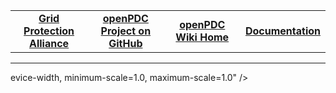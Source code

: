 
<!--[if IE 9]><html class="lt-ie10" lang="en"><![endif]-->
<html class="no-js" lang="en">
<head>
<meta charset="utf-8" />
    <meta name="viewport" content="width=d

<!--HtmlToGmd.Body-->

<div id="NavigationMenu">

<table style="width: 100%; border-collapse: collapse; border: 0px solid gray;">

<tr>

<td style="width: 25%; text-align:center;"><b><a href="http://www.gridprotectionalliance.org">Grid Protection Alliance</a></b></td>

<td style="width: 25%; text-align:center;"><b><a href="https://github.com/GridProtectionAlliance/openPDC">openPDC Project on GitHub</a></b></td>

<td style="width: 25%; text-align:center;"><b><a href="https://github.com/GridProtectionAlliance/openPDC/blob/master/Documentation/wiki/openPDC_Home.md">openPDC Wiki Home</a></b></td>

<td style="width: 25%; text-align:center;"><b><a href="https://github.com/GridProtectionAlliance/openPDC/blob/master/Documentation/wiki/openPDC_Documentation_Home.md">Documentation</a></b></td>

</tr>

</table>

</div>

<hr />

<!--/HtmlToGmd.Body-->

evice-width, minimum-scale=1.0, maximum-scale=1.0" />
    <meta http-equiv="X-UA-Compatible" content="IE=Edge" />
    <title>TLS Vulnerabilities | Mono</title>
    <link rel="shortcut icon" href="/favicon.ico" />
    <link type="application/atom+xml" rel="alternate" href="http://www.mono-project.com/atom.xml" title="Mono Project" />
    <link rel="stylesheet" href="//cdnjs.cloudflare.com/ajax/libs/foundation/5.3.0/css/normalize.min.css" />
    <link rel="stylesheet" href="//cdnjs.cloudflare.com/ajax/libs/foundation/5.3.0/css/foundation.min.css" />
    <link rel="stylesheet" href="//cdnjs.cloudflare.com/ajax/libs/font-awesome/4.1.0/css/font-awesome.min.css" />
    <link rel="stylesheet" href="//cdnjs.cloudflare.com/ajax/libs/highlight.js/8.1/styles/github.min.css" />
    <link rel="stylesheet" href="//cdnjs.cloudflare.com/ajax/libs/magnific-popup.js/0.9.9/magnific-popup.css" />
    <link rel='stylesheet' href='//fonts.googleapis.com/css?family=Open+Sans' />
    <link rel="stylesheet" href="/css/main.css?version=2015-10-04T10%3A51%3A39%2B00%3A00" />
    <script src="//cdnjs.cloudflare.com/ajax/libs/modernizr/2.8.2/modernizr.min.js"></script>
    <script>
      // redirect to the real domain in case someone visits the GitHub Pages domain
      if (window.location.hostname === 'mono.github.io') {
        window.location.replace(window.location.href.replace("mono.github.io/website", "www.mono-project.com"));
      }
    </script>
    <script>
      (function(i,s,o,g,r,a,m){i['GoogleAnalyticsObject']=r;i[r]=i[r]||function(){(i[r].q=i[r].q||[]).push(arguments)},i[r].l=1*new Date();a=s.createElement(o),m=s.getElementsByTagName(o)[0];a.async=1;a.src=g;m.parentNode.insertBefore(a,m)})(window,document,'script','//www.google-analytics.com/analytics.js','ga');

      ga('create', 'UA-76510-1', 'auto');
      ga('send', 'pageview');
    </script>
  <!--HtmlToGmd.Head-->



<!--/HtmlToGmd.Head-->

</head>
<body>
    <div id="main-wrapper">
      <div id="header-nav" class="contain-to-grid">
        <nav class="top-bar" data-topbar>
          <ul class="title-area">
            <li class="name">
              <h1><a href="/"><img alt="Mono Logo" src="/images/mono-gorilla.svg" onerror="this.src='/images/mono-gorilla.png'; this.onerror=null;" id="header-logo"/>Mono</a></h1>
            </li>
            <li class="toggle-topbar"><a href="#">Menu</a></li>
          </ul>

          <section class="top-bar-section">
            <!-- Right Nav Section -->
            <ul class="right">
              <li ><a href="/"><i class="fa fa-home"></i> Home</a></li>
              <li ><a href="/download/"><i class="fa fa-download"></i> Download</a></li>
              <li ><a href="/docs/"><i class="fa fa-book"></i> Documentation</a></li>
              <li class="active"><a href="/news/"><i class="fa fa-bullhorn"></i> News</a></li>
              <li ><a href="/community/"><i class="fa fa-github"></i> Community</a></li>
              <li class="has-form">
                <form id="header-searchform" action="https://www.google.com/search" method="get">
                  <div class="row collapse">
                    <div class="small-11 medium-9 large-10 columns">
                      <input name="as_sitesearch" type="hidden" value="www.mono-project.com" />
                      <input name="q" type="text" placeholder="Search..." />
</div>
                    <div class="small-1 medium-3 large-2 columns">
                     <button type="submit" class="postfix button"><i class="fa fa-search"></i></button>
</div>
</div>
                </form>
              </li>
            </ul>
          </section>
        </nav>
</div>

      <div class="row">
  <div class="small-12 columns">
      <article itemscope itemtype="http://schema.org/BlogPosting">
  <h1 itemprop="name">TLS Vulnerabilities</h1>
  <div class="meta">
  <span class="author">

Miguel de Icaza
</span>
  <span class="date">



  



<time datetime="2015-03-07T00:00:00+00:00" itemprop="datePublished">March  7, 2015</time></span>

  <span class="tags"> security
</span>

</div>

  <div itemprop="articleBody"><p>A TLS impersonation attack was discovered in Mono’s TLS stack by
researchers at Inria
(<a href="https://www.smacktls.com/#skip">SKIP-TLS</a>. During checks on our TLS
stack, we have discovered two further issues which we have fixed -
SSLv2 support, and vulnerability to
<a href="https://www.smacktls.com/#freak">FREAK</a>. These vulnerabilities affect
basically every Mono version ever released.</p>

<p>All three issues should be addressed in the following patches:</p>

<ul>
  <li>Patch to address <a href="https://github.com/mono/mono/commit/1509226c41d74194c146deb173e752b8d3cdeec4">SKIP TLS vulnerability</a></li>
  <li>Patch to address <a href="https://github.com/mono/mono/commit/9c38772f094168d8bfd5bc73bf8925cd04faad10">FREAK vulnerability</a></li>
  <li><a href="https://github.com/mono/mono/commit/b371da6b2d68b4cdd0f21d6342af6c42794f998b">Removal of SSLv2</a></li>
</ul>

<p>These patches should apply to all Mono versions from 3.4.0 or so
onwards. The FREAK patch requires slight modification
in order to apply to Mono releases prior to 3.x <a href="https://gist.github.com/directhex/728af6f96d1b8c976659">patch for Mono
pre-3.4</a>
should work for these users. The Impersonation patch requires slight
modification to apply to Mono releases prior to 3.4 <a href="https://gist.github.com/directhex/f8c6e67f551d8a608154">patch for Mono
pre-3.4</a>
should work for these users.</p>

<p>Alternatively, this is fixed in Mono 3.12.1 and higher:
<a href="http://download.mono-project.com/sources/mono/mono-3.12.1.tar.bz2">mono-3.12.1.tar.bz2</a></p>

<p>Mono’s github repository contains the bug fix for all supported branches
(master, mono-4.0.0-branch, mono-3.12.0-branch, mono-3.10.0-branch).</p>

<p>Linux and Mac downloads from
<a href="http://www.mono-project.com">mono-project.com</a> have been updated to
3.12.1 - the Windows release will take another day or two.</p>

<p>Below is a (non-exhaustive) list of Mono versions in use in supported
distributions, and the patches they require for full coverage.</p>

<ul>
  <li>2.4 branch (Ubuntu 10.04)
    <ul>
      <li>SSLv2 patch, Modified Impersonation patch, Modified FREAK patch</li>
    </ul>
  </li>
  <li>2.6.7 (Debian 6, SLES 11)
    <ul>
      <li>SSLv2 patch, Modified Impersonation patch, Modified FREAK patch</li>
    </ul>
  </li>
  <li>2.10.8 (Fedora 19, 20, 21)
    <ul>
      <li>SSLv2 patch, Modified Impersonation patch, Modified FREAK patch</li>
    </ul>
  </li>
  <li>2.10.8.1 (Debian 7, Ubuntu 12.04)
    <ul>
      <li>SSLv2 patch, Modified Impersonation patch, Modified FREAK patch</li>
    </ul>
  </li>
  <li>3.0.3 (openSUSE 12.3)
    <ul>
      <li>SSLv2 patch, Modified Impersonation patch, FREAK patch</li>
    </ul>
  </li>
  <li>3.0.6 (openSUSE 13.1)
    <ul>
      <li>SSLv2 patch, Modified Impersonation patch, FREAK patch</li>
    </ul>
  </li>
  <li>3.2.8 (Debian 8, Ubuntu 12.10, 14.10, 15.04, Gentoo)
    <ul>
      <li>SSLv2 patch, Modified Impersonation patch, FREAK patch</li>
    </ul>
  </li>
  <li>3.10.0 (Arch)
    <ul>
      <li>SSLv2 patch, Impersonation patch, FREAK patch</li>
    </ul>
  </li>
</ul>

</div>

</article>

<div>
        <div class="left">
        
          <a href="/news/2015/01/13/mono-3-12-0-is-out/" title="Previous Post: Mono 3.12.0 is out!">&laquo; Mono 3.12.0 is out!</a>
        
</div>

        <div class="right">
        
          <a href="/news/2015/03/09/google-summer-of-code/" title="Next Post: Mono and Google Summer of Code 2015">Mono and Google Summer of Code 2015 &raquo;</a>
        
</div>
</div>
</div>
</div>


      <div id="push"></div>
</div>

    <footer>
      <div class="row">
        <div class="small-12 columns">
          <div class="left">
            <strong>&copy; 2015 Mono Project</strong>
            <br/>
            <div id="footer-notes">
              <a href="/docs/about-mono/legal/">Legal Notices</a>
</div>
</div>
          <div class="right">
            <a href="/atom.xml" title="RSS feed">
              <i class="fa fa-rss fa-2x"></i>
            </a>
            &nbsp;
            <a href="https://github.com/mono/mono" title="GitHub repository">
              <i class="fa fa-github fa-2x"></i>
            </a>
</div>
</div>
</div>
    </footer>

    <script src="//cdnjs.cloudflare.com/ajax/libs/jquery/2.1.1/jquery.min.js"></script>
    <script src="//cdnjs.cloudflare.com/ajax/libs/foundation/5.3.0/js/foundation.min.js"></script>
    <script src="//cdnjs.cloudflare.com/ajax/libs/highlight.js/8.1/highlight.min.js"></script>
    <script src="//cdnjs.cloudflare.com/ajax/libs/magnific-popup.js/0.9.9/jquery.magnific-popup.min.js"></script>

    <script>
      // allow sub pages to run custom code
      if (typeof runScripts == 'function') {
        runScripts();
      }

      $(document).foundation();
      hljs.initHighlightingOnLoad();
      $(document).ready(function() {
        $('.image-link').magnificPopup({
          disableOn: 400,
          image: { verticalFit: false },
          type: 'image'
        });
      });
    </script>
  

<!--HtmlToGmd.Foot-->

<div id="copyright">

<hr />

Copyright 2015 <a href="http://www.gridprotectionoalliance.org">Grid Protection Alliance</a>

</div>

<!--/HtmlToGmd.Foot-->

</body>
  <!--  GitHub revision:  c002707a2f5c9955b3c8877cddac24c2401aa20a
        GitHub Pages URL: http://www.mono-project.com  -->
</html>

